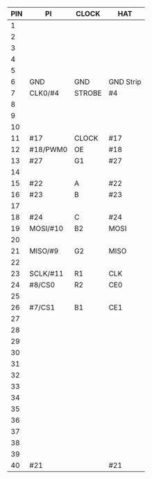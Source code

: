 |PIN     |PI        |CLOCK     |HAT
|--------|----------|----------|---
|1
|2
|3
|4
|5
|6       |GND       |GND       |GND Strip
|7       |CLK0/#4   |STROBE    |#4
|8
|9
|10
|11      |#17       |CLOCK     |#17
|12      |#18/PWM0  |OE        |#18
|13      |#27       |G1        |#27
|14
|15      |#22       |A         |#22
|16      |#23       |B         |#23
|17
|18      |#24       |C         |#24
|19      |MOSI/#10  |B2        |MOSI
|20
|21      |MISO/#9   |G2        |MISO
|22
|23      |SCLK/#11  |R1        |CLK
|24      |#8/CS0    |R2        |CE0
|25
|26      |#7/CS1    |B1        |CE1
|27
|28
|29
|30
|31
|32
|33
|34
|35
|36
|37
|38
|39
|40      |#21      |           |#21
